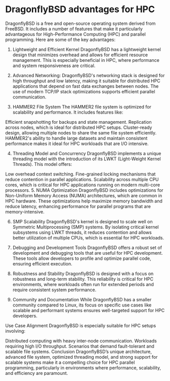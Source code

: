 # DragonflyBSD advantages for HPC

DragonflyBSD is a free and open-source operating system derived from FreeBSD. It includes a number of features that make it particularly advantageous for High-Performance Computing (HPC) and parallel programming. Here are some of the key advantages:

1. Lightweight and Efficient Kernel
DragonflyBSD has a lightweight kernel design that minimizes overhead and allows for efficient resource management. This is especially beneficial in HPC, where performance and system responsiveness are critical.

2. Advanced Networking:
DragonflyBSD's networking stack is designed for high throughput and low latency, making it suitable for distributed HPC applications that depend on fast data exchanges between nodes. The use of modern TCP/IP stack optimizations supports efficient parallel communication.

3. HAMMER2 File System
The HAMMER2 file system is optimized for scalability and performance. It includes features like:

Efficient snapshotting for backups and state management.
Replication across nodes, which is ideal for distributed HPC setups.
Cluster-ready design, allowing multiple nodes to share the same file system efficiently.
HAMMER2's ability to handle large datasets and maintain consistent performance makes it ideal for HPC workloads that are I/O intensive.

4. Threading Model and Concurrency
DragonflyBSD implements a unique threading model with the introduction of its LWKT (Light-Weight Kernel Threads). This model offers:

Low overhead context switching.
Fine-grained locking mechanisms that reduce contention in parallel applications.
Scalability across multiple CPU cores, which is critical for HPC applications running on modern multi-core processors.
5. NUMA Optimization
DragonflyBSD includes optimizations for Non-Uniform Memory Access (NUMA) architectures, which are common in HPC hardware. These optimizations help maximize memory bandwidth and reduce latency, enhancing performance for parallel programs that are memory-intensive.

6. SMP Scalability
DragonflyBSD's kernel is designed to scale well on Symmetric Multiprocessing (SMP) systems. By isolating critical kernel subsystems using LWKT threads, it reduces contention and allows better utilization of multiple CPUs, which is essential for HPC workloads.

7. Debugging and Development Tools
DragonflyBSD offers a robust set of development and debugging tools that are useful for HPC development. These tools allow developers to profile and optimize parallel code, ensuring efficient execution.

8. Robustness and Stability
DragonflyBSD is designed with a focus on robustness and long-term stability. This reliability is critical for HPC environments, where workloads often run for extended periods and require consistent system performance.

9. Community and Documentation
While DragonflyBSD has a smaller community compared to Linux, its focus on specific use cases like scalable and performant systems ensures well-targeted support for HPC developers.

Use Case Alignment
DragonflyBSD is especially suitable for HPC setups involving:

Distributed computing with heavy inter-node communication.
Workloads requiring high I/O throughput.
Scenarios that demand fault-tolerant and scalable file systems.
Conclusion
DragonflyBSD’s unique architecture, advanced file system, optimized threading model, and strong support for scalable systems make it a compelling choice for HPC parallel programming, particularly in environments where performance, scalability, and efficiency are paramount.
